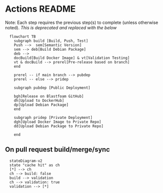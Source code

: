 # Actions README

Note: Each step requires the previous step(s) to complete (unless otherwise noted).
_This is deprecated and replaced with the below_

```mermaid
  flowchart TB
    subgraph build [Build, Push, Test]
    Push -->  sem[Semantic Version]
    sem --> deb[Build Debian Package]
    deb -->
    docBuild[Build Docker Image] & vt[Validation Testing]
    vt & docBuild --> prerel[Pre-release based on branch]
    end

    prerel -- if main branch --> pubdep
    prerel -- else --> pridep

    subgraph pubdep [Public Deployment]

    bgh[Release on Blastfoam GitHub]
    dh[Upload to DockerHub]
    dp[Upload Debian Package]
    end

    subgraph pridep [Private Deployment]
    dgh[Upload Docker Image to Private Repo]
    dd[Upload Debian Package to Private Repo]

    end
```

## On pull request build/merge/sync

```mermaid
  stateDiagram-v2
  state "cache hit" as ch
  [*] --> ch
  ch --> build: false
  build --> validation
  ch --> validation: true
  validation --> [*]
```
